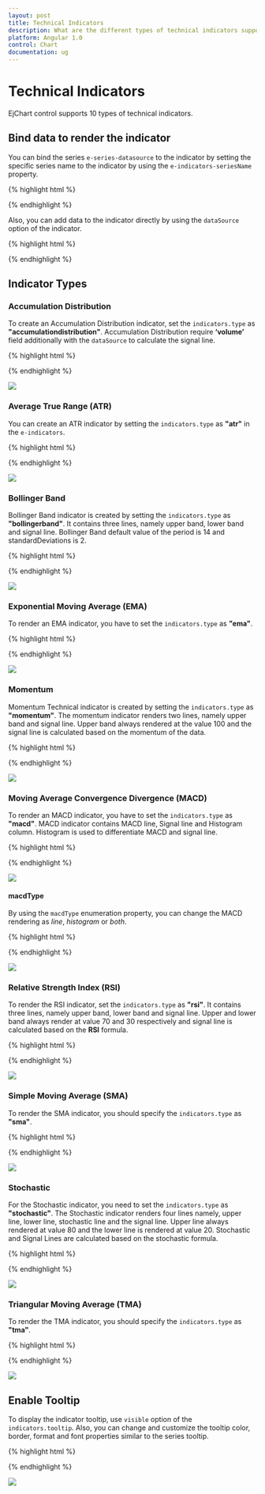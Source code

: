 ```yaml
---
layout: post
title: Technical Indicators
description: What are the different types of technical indicators supported in Essential Chart for financial analysis.
platform: Angular 1.0
control: Chart
documentation: ug
---
```


# Technical Indicators

EjChart control supports 10 types of technical indicators. 

## Bind data to render the indicator

You can bind the series `e-series-datasource` to the indicator by setting the specific series name to the indicator by using the `e-indicators-seriesName` property.

{% highlight html %}

<html xmlns="http://www.w3.org/1999/xhtml" lang="en" ng-app="ChartApp">
    <head>
        <title>Essential Studio for AngularJS: Chart</title>
        <!--CSS and Script file References -->
    </head>
    <body ng-controller="ChartCtrl">
        <div id="container" ej-chart  e-indicators="indicators">
        <e-series>
        <e-series e-datasource="dataSource" e-xname="xDate" e-high="High" e-low="Low" e-open="Open" e-close="Close" e-name="Hilo" e-type="hiloopenclose"></e-series>
        </e-series>
        </div>
        <script>
                angular.module('ChartApp', ['ejangular'])
                .controller('ChartCtrl', function ($scope) {
                  $scope.indicators=[{
                        //Set Hilo series dataSource to indicator using seriesName
                        seriesName: "Hilo"
                        //  ...
                     }];
                   });
        </script>
    </body>
</html>



{% endhighlight %}


Also, you can add data to the indicator directly by using the `dataSource` option of the indicator.  

{% highlight html %}

<html xmlns="http://www.w3.org/1999/xhtml" lang="en" ng-app="ChartApp">
    <head>
        <title>Essential Studio for AngularJS: Chart</title>
        <!--CSS and Script file References -->
    </head>
    <body ng-controller="ChartCtrl">
        <div id="container" ej-chart  e-indicators="indicators">
        </div>
        <script>
                angular.module('ChartApp', ['ejangular'])
                .controller('ChartCtrl', function ($scope) {
                  $scope.indicators=[{
                        //Add dataSource to indicator directly
                    dataSource: chartData,
                    xName: "xDate",
                    high: "High",
                    low: "Low",
                    open: "Open",
                    close: "Close",                
                    //  ...
                     }];
                   });
        </script>
    </body>
</html>


{% endhighlight %}

	
## Indicator Types

### Accumulation Distribution

To create an Accumulation Distribution indicator, set the `indicators.type` as **"accumulationdistribution"**. Accumulation Distribution require **‘volume’** field additionally with the `dataSource` to calculate the signal line.

{% highlight html %}

<html xmlns="http://www.w3.org/1999/xhtml" lang="en" ng-app="ChartApp">
    <head>
        <title>Essential Studio for AngularJS: Chart</title>
        <!--CSS and Script file References -->
    </head>
    <body ng-controller="ChartCtrl">
        <div id="container" ej-chart  e-indicators="indicators">
        <e-series>
        <e-series e-datasource="dataSource" e-xname="xDate" e-high="high" e-low="low" e-open="open" 
        e-close="close" e-name="hilo" e-type="hiloopenclose" e-volume="volume"></e-series>
        </e-series>
        </div>
        <script>
                angular.module('ChartApp', ['ejangular'])
                .controller('ChartCtrl', function ($scope) {
                  $scope.indicators=[{
                        seriesName: "hilo",
                         //Set indicator type
                        type: "accumulationdistribution"
                        //  ...
                     }];
                   });
        </script>
    </body>
</html>

{% endhighlight %}

![](Technical-Indicators_images/Technical-Indicators_img1.png)




### Average True Range (ATR)

You can create an ATR indicator by setting the `indicators.type` as **"atr"** in the `e-indicators`. 

{% highlight html %}

<html xmlns="http://www.w3.org/1999/xhtml" lang="en" ng-app="ChartApp">
    <head>
        <title>Essential Studio for AngularJS: Chart</title>
        <!--CSS and Script file References -->
    </head>
    <body ng-controller="ChartCtrl">
        <div id="container" ej-chart  e-indicators="indicators">
        <e-series>
        <e-series e-datasource="dataSource" e-xname="xDate" e-high="high" e-low="low" e-open="open" 
        e-close="close" e-name="hilo" e-type="hiloopenclose" ></e-series>
        </e-series>
        </div>
        <script>
                angular.module('ChartApp', ['ejangular'])
                .controller('ChartCtrl', function ($scope) {
                  $scope.indicators=[{
                        seriesName: "hilo",
                         //Set indicator type
                        type: "atr"
                        //  ...
                     }];
                   });
        </script>
    </body>
</html>

{% endhighlight %}

![](Technical-Indicators_images/Technical-Indicators_img2.png)




### Bollinger Band 

Bollinger Band indicator is created by setting the `indicators.type` as **"bollingerband"**. It contains three lines, namely upper band, lower band and signal line. Bollinger Band default value of the period is 14 and standardDeviations is 2.

{% highlight html %}

<html xmlns="http://www.w3.org/1999/xhtml" lang="en" ng-app="ChartApp">
    <head>
        <title>Essential Studio for AngularJS: Chart</title>
        <!--CSS and Script file References -->
    </head>
    <body ng-controller="ChartCtrl">
        <div id="container" ej-chart  e-indicators="indicators">
        <e-series>
        <e-series e-datasource="dataSource" e-xname="xDate" e-high="high" e-low="low" e-open="open" 
        e-close="close" e-name="hilo" e-type="hiloopenclose" ></e-series>
        </e-series>
        </div>
        <script>
                angular.module('ChartApp', ['ejangular'])
                .controller('ChartCtrl', function ($scope) {
                  $scope.indicators=[{
                        seriesName: "hilo",
                         //Set indicator type
                        type: "bollingerband"
                        //  ...
                     }];
                   });
        </script>
    </body>
</html>
{% endhighlight %}

![](Technical-Indicators_images/Technical-Indicators_img3.png)


### Exponential Moving Average (EMA)

To render an EMA indicator, you have to set the `indicators.type` as **"ema"**.  

{% highlight html %}

<html xmlns="http://www.w3.org/1999/xhtml" lang="en" ng-app="ChartApp">
    <head>
        <title>Essential Studio for AngularJS: Chart</title>
        <!--CSS and Script file References -->
    </head>
    <body ng-controller="ChartCtrl">
        <div id="container" ej-chart  e-indicators="indicators">
        <e-series>
        <e-series e-datasource="dataSource" e-xname="xDate" e-high="high" e-low="low" e-open="open" 
        e-close="close" e-name="hilo" e-type="hiloopenclose" ></e-series>
        </e-series>
        </div>
        <script>
                angular.module('ChartApp', ['ejangular'])
                .controller('ChartCtrl', function ($scope) {
                  $scope.indicators=[{
                        seriesName: "hilo",
                         //Set indicator type
                        type: "ema"
                        //  ...
                     }];
                   });
        </script>
    </body>
</html>

{% endhighlight %}

![](Technical-Indicators_images/Technical-Indicators_img4.png)



### Momentum 

Momentum Technical indicator is created by setting the `indicators.type` as **"momentum"**. The momentum indicator renders two lines, namely upper band and signal line. Upper band always rendered at the value 100 and the signal line is calculated based on the momentum of the data.

{% highlight html %}

<html xmlns="http://www.w3.org/1999/xhtml" lang="en" ng-app="ChartApp">
    <head>
        <title>Essential Studio for AngularJS: Chart</title>
        <!--CSS and Script file References -->
    </head>
    <body ng-controller="ChartCtrl">
        <div id="container" ej-chart  e-indicators="indicators">
        <e-series>
        <e-series e-datasource="dataSource" e-xname="xDate" e-high="high" e-low="low" e-open="open" 
        e-close="close" e-name="hilo" e-type="hiloopenclose" ></e-series>
        </e-series>
        </div>
        <script>
                angular.module('ChartApp', ['ejangular'])
                .controller('ChartCtrl', function ($scope) {
                  $scope.indicators=[{
                        seriesName: "hilo",
                         //Set indicator type
                        type: "momentum"
                        //  ...
                     }];
                   });
        </script>
    </body>
</html>
{% endhighlight %}

![](Technical-Indicators_images/Technical-Indicators_img5.png)




### Moving Average Convergence Divergence (MACD)

To render an MACD indicator, you have to set the `indicators.type` as **"macd"**.  MACD indicator contains MACD line, Signal line and Histogram column. Histogram is used to differentiate MACD and signal line.

{% highlight html %}

<html xmlns="http://www.w3.org/1999/xhtml" lang="en" ng-app="ChartApp">
    <head>
        <title>Essential Studio for AngularJS: Chart</title>
        <!--CSS and Script file References -->
    </head>
    <body ng-controller="ChartCtrl">
        <div id="container" ej-chart  e-indicators="indicators">
        <e-series>
        <e-series e-datasource="dataSource" e-xname="xDate" e-high="high" e-low="low" e-open="open" 
        e-close="close" e-name="hilo" e-type="hiloopenclose" ></e-series>
        </e-series>
        </div>
        <script>
                angular.module('ChartApp', ['ejangular'])
                .controller('ChartCtrl', function ($scope) {
                  $scope.indicators=[{
                        seriesName: "hilo",
                         //Set indicator type
                        type: "macd"
                        //  ...
                     }];
                   });
        </script>
    </body>
</html>


{% endhighlight %}

![](Technical-Indicators_images/Technical-Indicators_img6.png)


#### macdType

By using the `macdType` enumeration property, you can change the MACD rendering as *line*, *histogram* or *both*. 

{% highlight html %}

<html xmlns="http://www.w3.org/1999/xhtml" lang="en" ng-app="ChartApp">
    <head>
        <title>Essential Studio for AngularJS: Chart</title>
        <!--CSS and Script file References -->
    </head>
    <body ng-controller="ChartCtrl">
        <div id="container" ej-chart  e-indicators="indicators">
        <e-series>
        <e-series e-datasource="dataSource" e-xname="xDate" e-high="high" e-low="low" e-open="open" 
        e-close="close" e-name="hilo" e-type="hiloopenclose" ></e-series>
        </e-series>
        </div>
        <script>
                angular.module('ChartApp', ['ejangular'])
                .controller('ChartCtrl', function ($scope) {
                  $scope.indicators=[{
                        type: "macd",
                        macdType:"histogram"
                        //  ...
                     }];
                   });
        </script>
    </body>
</html>
        


{% endhighlight %}

![](Technical-Indicators_images/Technical-Indicators_img7.png)


### Relative Strength Index (RSI)

To render the RSI indicator, set the `indicators.type` as **"rsi"**. It contains three lines, namely upper band, lower band and signal line. Upper and lower band always render at value 70 and 30 respectively and signal line is calculated based on the **RSI** formula.

{% highlight html %}

<html xmlns="http://www.w3.org/1999/xhtml" lang="en" ng-app="ChartApp">
    <head>
        <title>Essential Studio for AngularJS: Chart</title>
        <!--CSS and Script file References -->
    </head>
    <body ng-controller="ChartCtrl">
        <div id="container" ej-chart  e-indicators="indicators">
        <e-series>
        <e-series e-datasource="dataSource" e-xname="xDate" e-high="high" e-low="low" e-open="open" 
        e-close="close" e-name="hilo" e-type="hiloopenclose" ></e-series>
        </e-series>
        </div>
        <script>
                angular.module('ChartApp', ['ejangular'])
                .controller('ChartCtrl', function ($scope) {
                  $scope.indicators=[{
                        seriesName: "hilo",
                         //Set indicator type
                        type: "rsi"
                        //  ...
                     }];
                   });
        </script>
    </body>
</html>

{% endhighlight %}


![](Technical-Indicators_images/Technical-Indicators_img8.png)


### Simple Moving Average (SMA)

To render the SMA indicator, you should specify the `indicators.type` as **"sma"**.  

{% highlight html %}

<html xmlns="http://www.w3.org/1999/xhtml" lang="en" ng-app="ChartApp">
    <head>
        <title>Essential Studio for AngularJS: Chart</title>
        <!--CSS and Script file References -->
    </head>
    <body ng-controller="ChartCtrl">
        <div id="container" ej-chart  e-indicators="indicators">
        <e-series>
        <e-series e-datasource="dataSource" e-xname="xDate" e-high="high" e-low="low" e-open="open" 
        e-close="close" e-name="hilo" e-type="hiloopenclose" ></e-series>
        </e-series>
        </div>
        <script>
                angular.module('ChartApp', ['ejangular'])
                .controller('ChartCtrl', function ($scope) {
                  $scope.indicators=[{
                        seriesName: "hilo",
                         //Set indicator type
                        type: "sma"
                        //  ...
                     }];
                   });
        </script>
    </body>
</html>

{% endhighlight %}

![](Technical-Indicators_images/Technical-Indicators_img9.png)



### Stochastic 

For the Stochastic indicator, you need to set the `indicators.type` as **"stochastic"**. The Stochastic indicator renders four lines namely, upper line, lower line, stochastic line and the signal line. Upper line always rendered at value 80 and the lower line is rendered at value 20. Stochastic and Signal Lines are calculated based on the stochastic formula.

{% highlight html %}

<html xmlns="http://www.w3.org/1999/xhtml" lang="en" ng-app="ChartApp">
    <head>
        <title>Essential Studio for AngularJS: Chart</title>
        <!--CSS and Script file References -->
    </head>
    <body ng-controller="ChartCtrl">
        <div id="container" ej-chart  e-indicators="indicators">
        <e-series>
        <e-series e-datasource="dataSource" e-xname="xDate" e-high="high" e-low="low" e-open="open" 
        e-close="close" e-name="hilo" e-type="hiloopenclose" ></e-series>
        </e-series>
        </div>
        <script>
                angular.module('ChartApp', ['ejangular'])
                .controller('ChartCtrl', function ($scope) {
                  $scope.indicators=[{
                        seriesName: "hilo",
                         //Set indicator type
                        type: "stochastic"
                        //  ...
                     }];
                   });
        </script>
    </body>
</html>

{% endhighlight %}

![](Technical-Indicators_images/Technical-Indicators_img10.png)


### Triangular Moving Average (TMA)

To render the TMA indicator, you should specify the `indicators.type` as **"tma"**. 

{% highlight html %}
<html xmlns="http://www.w3.org/1999/xhtml" lang="en" ng-app="ChartApp">
    <head>
        <title>Essential Studio for AngularJS: Chart</title>
        <!--CSS and Script file References -->
    </head>
    <body ng-controller="ChartCtrl">
        <div id="container" ej-chart  e-indicators="indicators">
        <e-series>
        <e-series e-datasource="dataSource" e-xname="xDate" e-high="high" e-low="low" e-open="open" 
        e-close="close" e-name="hilo" e-type="hiloopenclose" ></e-series>
        </e-series>
        </div>
        <script>
                angular.module('ChartApp', ['ejangular'])
                .controller('ChartCtrl', function ($scope) {
                  $scope.indicators=[{
                        seriesName: "hilo",
                         //Set indicator type
                        type: "tma"
                        //  ...
                     }];
                   });
        </script>
    </body>
</html>

{% endhighlight %}

![](Technical-Indicators_images/Technical-Indicators_img11.png)


## Enable Tooltip 

To display the indicator tooltip, use `visible` option of the `indicators.tooltip`. Also, you can change and customize the tooltip color, border, format and font properties similar to the series tooltip.

{% highlight html %}

<html xmlns="http://www.w3.org/1999/xhtml" lang="en" ng-app="ChartApp">
    <head>
        <title>Essential Studio for AngularJS: Chart</title>
        <!--CSS and Script file References -->
    </head>
    <body ng-controller="ChartCtrl">
        <div id="container" ej-chart  e-indicators="indicators">
        <e-series>
        <e-series e-datasource="dataSource" e-xname="xDate" e-high="high" e-low="low" e-open="open" 
        e-close="close" e-name="hilo" e-type="hiloopenclose" ></e-series>
        </e-series>
        </div>
        <script>
                angular.module('ChartApp', ['ejangular'])
                .controller('ChartCtrl', function ($scope) {
                  $scope.indicators=[{
                                     //  ...
                             tooltip: {
                                  //Enable tooltip for indicator
                              visible: true
                                       }
                                    }];
                                   });
        </script>
    </body>
</html>

{% endhighlight %}

![](Technical-Indicators_images/Technical-Indicators_img12.png)




